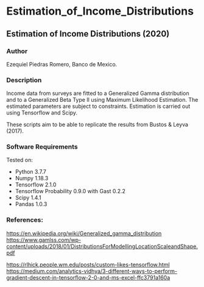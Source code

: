 # Estimation_of_Income_Distributions
## Estimation of Income Distributions (2020)

### Author
Ezequiel Piedras Romero, Banco de Mexico.

### Description  
Income data from surveys are fitted to a Generalized Gamma distribution and to a Generalized Beta Type II using Maximum Likelihood Estimation. The estimated parameters are subject to constraints. Estimation is carried out using Tensorflow and Scipy.

These scripts aim to be able to replicate the results from Bustos & Leyva (2017).  

### Software Requirements
Tested on:  
* Python 3.7.7
* Numpy 1.18.3
* Tensorflow 2.1.0
* Tensorflow Probability 0.9.0 with Gast 0.2.2
* Scipy 1.4.1
* Pandas 1.0.3

### References:  
https://en.wikipedia.org/wiki/Generalized_gamma_distribution  
https://www.gamlss.com/wp-content/uploads/2018/01/DistributionsForModellingLocationScaleandShape.pdf  

https://rlhick.people.wm.edu/posts/custom-likes-tensorflow.html  
https://medium.com/analytics-vidhya/3-different-ways-to-perform-gradient-descent-in-tensorflow-2-0-and-ms-excel-ffc3791a160a  
